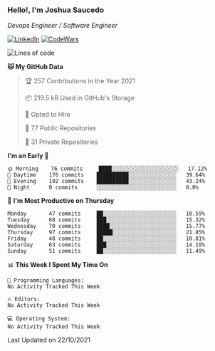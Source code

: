 ### Hello!, I'm Joshua Saucedo
*Devops Engineer / Software Engineer*  

[![LinkedIn](https://img.shields.io/badge/LinkedIn-0073b1?logo=linkedin&style=flat-square&logoColor=white)](https://www.linkedin.com/in/joshua-nathanael-saucedo-uriarte-bb0336169/)
[![CodeWars](https://www.codewars.com/users/joshuansu0897/badges/micro)](https://www.codewars.com/users/joshuansu0897)

<!--START_SECTION:waka-->
![Lines of code](https://img.shields.io/badge/From%20Hello%20World%20I%27ve%20Written-3.7%20million%20lines%20of%20code-blue)

**🐱 My GitHub Data** 

> 🏆 257 Contributions in the Year 2021
 > 
> 📦 219.5 kB Used in GitHub's Storage 
 > 
> 💼 Opted to Hire
 > 
> 📜 77 Public Repositories 
 > 
> 🔑 31 Private Repositories  
 > 
**I'm an Early 🐤** 

```text
🌞 Morning    76 commits     ████░░░░░░░░░░░░░░░░░░░░░   17.12% 
🌆 Daytime    176 commits    ██████████░░░░░░░░░░░░░░░   39.64% 
🌃 Evening    192 commits    ██████████░░░░░░░░░░░░░░░   43.24% 
🌙 Night      0 commits      ░░░░░░░░░░░░░░░░░░░░░░░░░   0.0%

```
📅 **I'm Most Productive on Thursday** 

```text
Monday       47 commits     ██░░░░░░░░░░░░░░░░░░░░░░░   10.59% 
Tuesday      68 commits     ███░░░░░░░░░░░░░░░░░░░░░░   15.32% 
Wednesday    70 commits     ████░░░░░░░░░░░░░░░░░░░░░   15.77% 
Thursday     97 commits     █████░░░░░░░░░░░░░░░░░░░░   21.85% 
Friday       48 commits     ██░░░░░░░░░░░░░░░░░░░░░░░   10.81% 
Saturday     63 commits     ███░░░░░░░░░░░░░░░░░░░░░░   14.19% 
Sunday       51 commits     ██░░░░░░░░░░░░░░░░░░░░░░░   11.49%

```


📊 **This Week I Spent My Time On** 

```text
💬 Programming Languages: 
No Activity Tracked This Week

🔥 Editors: 
No Activity Tracked This Week

💻 Operating System: 
No Activity Tracked This Week

```


 Last Updated on 22/10/2021
<!--END_SECTION:waka-->
